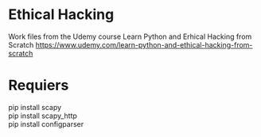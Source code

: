 # Ethical Hacking

Work files from the Udemy course Learn Python and Erhical Hacking from Scratch
https://www.udemy.com/learn-python-and-ethical-hacking-from-scratch

# Requiers
pip install scapy<br>
pip install scapy_http<br>
pip install configparser<br>

